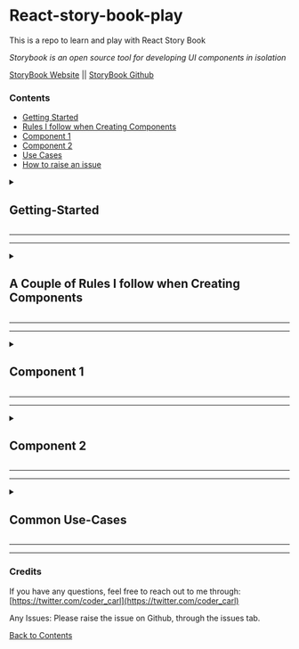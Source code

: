 # React-story-book-play

This is a repo to learn and play with React Story Book

<em>Storybook is an open source tool for developing UI components in isolation</em>

[StoryBook Website](https://storybook.js.org/) || [StoryBook Github](https://github.com/storybookjs/storybook)

### Contents

<ul>
<li><a href="#getting-started">Getting Started</a></li>
<li><a href="#how-to">Rules I follow when Creating Components</a></li>
<li><a href="#component-1">Component 1</a></li>
<li><a href="#component-2">Component 2</a></li>
<li><a href="#use-Cases">Use Cases</a></li>
<li><a href="#issues">How to raise an issue</a></li>
</ul>

<details><summary><h2 id="getting-started"> Getting-Started</h2></summary>
</br>

Either:

</br>

<strong>1. Follow Along with the walkthrough</strong> & <strong>Git clone this repo</strong> by running the below:

<code>git clone git@github.com:CoderCarl1/react-story-book-play.git</code>

> <em>This assumes you have added SSH to Github, otherwise use https://github.com/CoderCarl1/react-story-book-play.git</em>

<code>yarn install</code>

<code>npx sb init</code>

<code>yarn storybook</code>

<em>As you can see inside the package.json, the script "storybook" opens up storybook on port 6006, you can access this by navigating to
<a href="http://localhost:6006/" target="_blank">localhost:6006</a></em>

</br>

or

</br>

<strong>2. StoryBook has their own walk through</strong>

<em>Refer to the <a href="https://storybook.js.org/tutorials/intro-to-storybook" target="_blank">tutorial on the StoryBook Website</a></em>

</br>

</br>

[Back to Contents](#Contents)

</details>

---

---

<details><summary><h2 id="how-to">A Couple of Rules I follow when Creating Components </h2>
</summary>
<h3>Rule1. Logic and Components are 2 separate things</h3>
  <ol>
    <li>A component should be dumb. It should accept parameters (or arguments if you prefer), and render information.</li>
    <li>All logic should be done in a separate Business Logic file.</li>
  </ol>

If we follow this rule for the most part, <em>most, if not <strong>all</strong> of the components we create will be re-usable</em>

<h3>Rule2. Do things in a React way</h3>
This simply means:
<ol>
<li>Use State to hold variables that are referenced by more than one component</li>
<li>Be aware of what your component needs when rendering
  <ul>
    <li>If you are using <em>styled components</em> and/or <em>defaultProps</em> include it in the file but not inside the component that will be rendered. </li>
    <li>We don't need to execute functions or read variables every time state changes and that component is rendered.</li>
  </ul>
</li>
</ol>

[Back to Contents](#Contents)

</details>

---

---

<details><summary><h2 id="component-1">Component 1 </h2></summary>

We have a Form wich accepts 3 inputs

-   height
-   width
-   radius

The state of the inputs is kept in `App.js` so that we can pass it to other Components as needed.

<em>(If you are unsure about how this works, read more on [Lifting State Up](https://reactjs.org/docs/lifting-state-up.html))</em>

[Back to Contents](#Contents)

</details>

---

---

<details><summary><h2 id="component-2">Component 2 </h2></summary>

A Div that accepts the state from App.js to decide its height, width, and border-radius.

[Back to Contents](#Contents)

</details>

---

---

<details><summary><h2 id="use-Cases">Common Use-Cases </h2></summary>

---

<h3>Test the <strong>accessibility</strong> of your component  </h3>

-   <em><a href="https://github.com/storybookjs/storybook/tree/next/addons/a11y" target="_blank">A11y Addon documentation</a></em>

<a href="https://raw.githubusercontent.com/storybookjs/storybook/HEAD/addons/a11y/docs/screenshot.png" target="_blank"><img height=400 src="https://raw.githubusercontent.com/storybookjs/storybook/HEAD/addons/a11y/docs/screenshot.png"></img></a>

`yarn add -D @storybook/addon-a11y`

Add this line to your main.js file (create this file inside your storybook config directory if needed).

```js module.exports = {
  addons: ['@storybook/addon-a11y'],
};
```

---

<h3>Create a private <strong>Readme for each component</strong>  </h3>

-   <em><a href="https://github.com/storybookjs/storybook/tree/next/addons/docs" target="_blank">StoryBook Docs documentation </a></em>

<a href="https://raw.githubusercontent.com/storybookjs/storybook/master/addons/docs/docs/media/hero.png" target="_blank"><img height=400 src="https://raw.githubusercontent.com/storybookjs/storybook/master/addons/docs/docs/media/hero.png"></img></a>

Each of your components' stories will get their own docsPage

> StoryDocs are part of the essential addons and so is installed in all new Storybooks by default

<em>Further information on customizing these pages can be found [here](https://github.com/storybookjs/storybook/tree/next/addons/docs#mdx)</em>

---

<h3>Check the <strong>interactions between components</strong></h3>

-   <em><a href="https://github.com/storybookjs/storybook/tree/next/addons/links">Linking between StoryBook Components</a></em>

```js
import { linkTo } from '@storybook/addon-links';

export default {
    title: 'Button'
};

export const first = () => <button onClick={linkTo('Button', 'second')}>Go to "Second"</button>;
export const second = () => <button onClick={linkTo('Button', 'first')}>Go to "First"</button>;
```

`yarn add -D @storybook/addon-links`

To use `linkTo` as shown above, make sure you add this to your `.storybook/main.js`

```js
module.exports = {
    addons: ['@storybook/addon-links']
};
```

---

<h3><strong>Send Query Parameters</strong> to the component</h3>

<em>Our Component can render data to the screen depending on the Props we pass to it. These can come from the Params sent in the URL. </em>

### Examples

<em>A weather APP</em>

-   Render the weather for the city whose name is sent with a <a href="https://developer.mozilla.org/en-US/docs/Web/API/Fetch_API/Using_Fetch" target="_blank" rel=”noreferrer”>FETCH request</a> to the
    API

<em>A Job Search App wich displays 5 jobs at a time</em>

-   the <kbd>next</kbd> button will send a request in params to load the next 5 (0-5, 6-10, 11-15 and so on...)

`yarn add -D @storybook/addon-queryparams`

Add the below to your `storybook/main.js`

<em>There are a couple of ways to mock these, refer [here for examples](https://github.com/storybookjs/storybook/tree/next/addons/queryparams)</em>

```js
module.exports = {
    addons: ['@storybook/addon-queryparams']
};
```

---

<h3>Render the component <strong>in Different @Media Queries</strong></h3>

-   <em><a href="https://github.com/storybookjs/storybook/tree/next/addons/viewport" target="_blank">StoryBook Viewports</a></em>

<a href="https://github.com/storybookjs/storybook/raw/master/addons/viewport/docs/viewport.png" target="_blank"><img height=400 src="https://github.com/storybookjs/storybook/raw/master/addons/viewport/docs/viewport.png"></img></a>

> The Viewport addon is part of the essential addons and so is installed in all new Storybooks by default

---

[Back to Contents](#Contents)

</details>

---

---

<strong><h3>Credits</h3></strong>

If you have any questions, feel free to reach out to me through: [https://twitter.com/coder_carl](https://twitter.com/coder_carl)

<span id="issues">Any Issues</span>: Please raise the issue on Github, through the issues tab.

[Back to Contents](#Contents)
